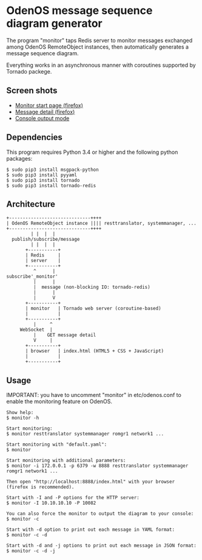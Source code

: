 OdenOS message sequence diagram generator
=========================================

The program "monitor" taps Redis server to monitor messages exchanged among OdenOS RemoteObject instances, then automatically generates a message sequence diagram.

Everything works in an asynchronous manner with coroutines supported by Tornado packege.

Screen shots
------------
- [Monitor start page (firefox)](doc/start.png)
- [Message detail (firefox)](doc/detail.png)
- [Console output mode](doc/console.png)

Dependencies
------------

This program requires Python 3.4 or higher and the following python packages:
```
$ sudo pip3 install msgpack-python
$ sudo pip3 install pyyaml
$ sudo pip3 install tornado
$ sudo pip3 install tornado-redis
```


Architecture
------------
```
+------------------------------++++
| OdenOS RemoteObject instance |||| resttranslator, systemmanager, ...
+------------------------------++++
         | |  |  |
  publish/subscribe/message
         | |  |  |
       +-----------+
       | Redis     |
       | server    |
       +-----------+
          ^      |
subscribe'_monitor'
          |      |
          |  message (non-blocking IO: tornado-redis)
          |      |
          |      V
       +-----------+
       | monitor   | Tornado web server (coroutine-based)
       |           |
       +-----------+
          |     ^
     WebSocket  |
          |    GET message detail
          V     |
       +-----------+
       | browser   | index.html (HTML5 + CSS + JavaScript)
       |           |
       +-----------+
```


Usage
-----

IMPORTANT: you have to uncomment "monitor" in etc/odenos.conf to enable the monitoring feature on OdenOS.

```
Show help:
$ monitor -h

Start monitoring:
$ monitor resttranslator systemmanager romgr1 network1 ...

Start monitoring with "default.yaml":
$ monitor

Start monitoring with additional parameters:
$ monitor -i 172.0.0.1 -p 6379 -w 8888 resttranslator systemmanager romgr1 network1 ...

Then open "http://localhost:8888/index.html" with your browser (firefox is recommended).

Start with -I and -P options for the HTTP server:
$ monitor -I 10.10.10.10 -P 10082

You can also force the monitor to output the diagram to your console:
$ monitor -c

Start with -d option to print out each message in YAML format:
$ monitor -c -d

Start with -d and -j options to print out each message in JSON format:
$ monitor -c -d -j
```
